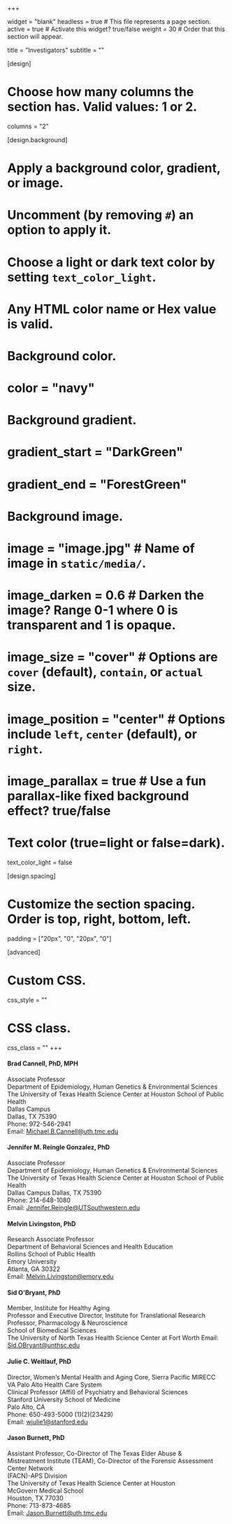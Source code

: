 +++

widget = "blank" 
headless = true  # This file represents a page section.
active = true  # Activate this widget? true/false
weight = 30  # Order that this section will appear.

title = "Investigators"
subtitle = ""

[design]
  # Choose how many columns the section has. Valid values: 1 or 2.
  columns = "2"

[design.background]
  # Apply a background color, gradient, or image.
  #   Uncomment (by removing `#`) an option to apply it.
  #   Choose a light or dark text color by setting `text_color_light`.
  #   Any HTML color name or Hex value is valid.

  # Background color.
  # color = "navy"
  
  # Background gradient.
  # gradient_start = "DarkGreen"
  # gradient_end = "ForestGreen"
  
  # Background image.
  # image = "image.jpg"  # Name of image in `static/media/`.
  # image_darken = 0.6  # Darken the image? Range 0-1 where 0 is transparent and 1 is opaque.
  # image_size = "cover"  #  Options are `cover` (default), `contain`, or `actual` size.
  # image_position = "center"  # Options include `left`, `center` (default), or `right`.
  # image_parallax = true  # Use a fun parallax-like fixed background effect? true/false
  
  # Text color (true=light or false=dark).
  text_color_light = false

[design.spacing]
  # Customize the section spacing. Order is top, right, bottom, left.
  padding = ["20px", "0", "20px", "0"]

[advanced]
 # Custom CSS. 
 css_style = ""
 
 # CSS class.
 css_class = ""
+++

#### Brad Cannell, PhD, MPH
Associate Professor <br>
Department of Epidemiology, Human Genetics & Environmental Sciences <br>
The University of Texas Health Science Center at Houston School of Public Health <br>
Dallas Campus <br>
Dallas, TX 75390 <br>
Phone: 972-546-2941 <br>
Email: Michael.B.Cannell@uth.tmc.edu <br>

#### Jennifer M. Reingle Gonzalez, PhD
Associate Professor <br>
Department of Epidemiology, Human Genetics & Environmental Sciences <br>
The University of Texas Health Science Center at Houston School of Public Health <br>
Dallas Campus
Dallas, TX 75390 <br>
Phone: 214-648-1080 <br>
Email: Jennifer.Reingle@UTSouthwestern.edu <br>

#### Melvin Livingston, PhD
Research Associate Professor <br>
Department of Behavioral Sciences and Health Education <br>
Rollins School of Public Health <br>
Emory University <br>
Atlanta, GA 30322 <br>
Email: Melvin.Livingston@emory.edu <br>

#### Sid O'Bryant, PhD
Member, Institute for Healthy Aging <br>
Professor and Executive Director, Institute for Translational Research <br>
Professor, Pharmacology & Neuroscience <br>
School of Biomedical Sciences <br>
The University of North Texas Health Science Center at Fort Worth
Email: Sid.OBryant@unthsc.edu <br>

#### Julie C. Weitlauf, PhD
Director, Women’s Mental Health and Aging Core, Sierra Pacific MIRECC <br>
VA Palo Alto Health Care System <br>
Clinical Professor (Affil) of Psychiatry and Behavioral Sciences <br>
Stanford University School of Medicine <br>
Palo Alto, CA <br>
Phone: 650-493-5000 (1)(2)(23429) <br>
Email: wjulie1@stanford.edu <br>

#### Jason Burnett, PhD
Assistant Professor, Co-Director of The Texas Elder Abuse & <br>
Mistreatment Institute (TEAM), Co-Director of the Forensic Assessment Center Network <br> (FACN)-APS Division <br>
The University of Texas Health Science Center at Houston <br>
McGovern Medical School <br>
Houston, TX 77030 <br>
Phone: 713-873-4685 <br>
Email: Jason.Burnett@uth.tmc.edu <br>